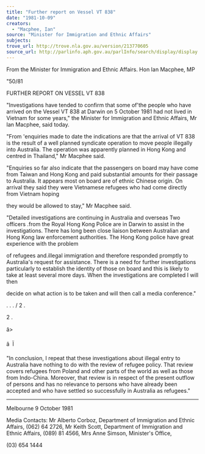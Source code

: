 ```yaml
---
title: "Further report on Vessel VT 838"
date: "1981-10-09"
creators:
  - "Macphee, Ian"
source: "Minister for Immigration and Ethnic Affairs"
subjects:
trove_url: http://trove.nla.gov.au/version/213770605
source_url: http://parlinfo.aph.gov.au/parlInfo/search/display/display.w3p;query=Id%3A%22media/pressrel/HPR08009977%22
---
```


 From the Minister for Immigration  and Ethnic Affairs. Hon Ian Macphee,  MP

 "50/81

 FURTHER REPORT ON VESSEL VT 838

 "Investigations have tended to confirm that some of'the people  who have arrived on the Vessel VT 838 at Darwin on 5 October 1981  had not lived in Vietnam for some years," the Minister for  Immigration and Ethnic Affairs, Mr Ian Macphee, said today.

 "From 'enquiries made to date the indications are that the  arrival of VT 838 is the result of a well planned syndicate  operation to move people illegally into Australia. The operation  was apparently planned in Hong Kong and centred in Thailand," Mr Macphee said.

 "Enquiries so far also indicate that the passengers on board may  have come from Taiwan and Hong Kong and paid substantial amounts  for their passage to Australia. It appears most on board are  of ethnic Chinese origin. On arrival they said they were  Vietnamese refugees who had come directly from Vietnam hoping 

 they would be allowed to stay," Mr Macphee said.

 "Detailed investigations are continuing in Australia and overseas  Two officers .from the Royal Hong Kong Police are in Darwin to  assist in the investigations. There has long been close liaison  between Australian and Hong Kong law enforcement authorities. The Hong Kong police have great experience with the problem 

 of refugees and.illegal immigration and therefore responded  promptly to Australia's request for assistance. There is a need  for further investigations particularly to establish the identity  of those on board and this is likely to take at least several  more days. When the investigations are completed I will then 

 decide on what action is to be taken and will then call a media  conference."

 . . . / 2 .

 2 .

 â>

 â  Ï

 "In conclusion, I repeat that these investigations about illegal  entry to Australia have nothing to do with the review of refugee  policy. That review covers refugees from Poland and other parts  of the world as well as those from Indo-China. Moreover, that  review is in respect of the present outflow of persons and has  no relevance to persons who have already been accepted and who  have settled so successfully in Australia as refugees."

 * * * * * * * * *

 Melbourne  9 October 1981

 Media Contacts:  Mr Alberto Corboz, Department of Immigration and Ethnic Affairs, (062) 64 2726, Mr Keith Scott, Department of Immigration and  Ethnic Affairs, (089) 81 4566,  Mrs Anne Simson,  Minister's Office, 

 (03) 654 1444

